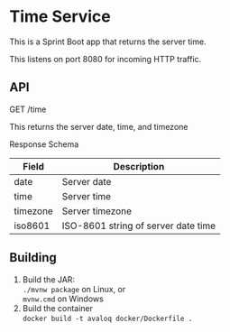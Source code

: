 Time Service
============

This is a Sprint Boot app that returns the server time.

This listens on port 8080 for incoming HTTP traffic.

API
---

GET /time

This returns the server date, time, and timezone

Response Schema

| Field     | Description                         |
|-----------|-------------------------------------|
| date      | Server date                         |
| time      | Server time                         |
| timezone  | Server timezone                     |
| iso8601   | ISO-8601 string of server date time |

Building
--------

1. Build the JAR:  
   `./mvnw package`  on Linux, or  
    `mvnw.cmd` on Windows  
2. Build the container  
   `docker build -t avaloq docker/Dockerfile .`  
